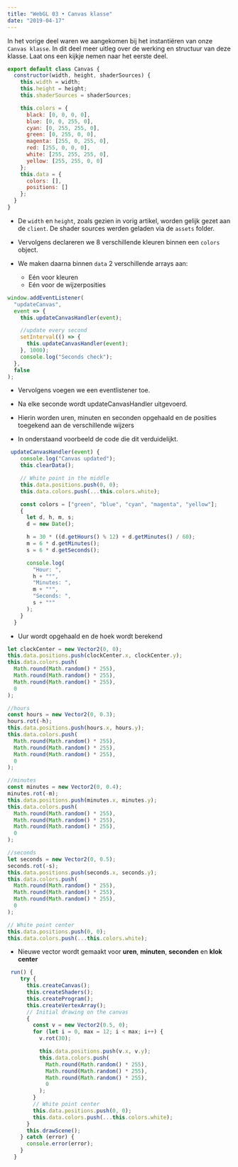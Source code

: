 ```yaml
---
title: "WebGL 03 • Canvas klasse"
date: "2019-04-17"
---
```


In het vorige deel waren we aangekomen bij het instantiëren van onze `Canvas klasse`. In dit deel meer uitleg over de werking en structuur van deze klasse. Laat ons een kijkje nemen naar het eerste deel.

```js
export default class Canvas {
  constructor(width, height, shaderSources) {
    this.width = width;
    this.height = height;
    this.shaderSources = shaderSources;

    this.colors = {
      black: [0, 0, 0, 0],
      blue: [0, 0, 255, 0],
      cyan: [0, 255, 255, 0],
      green: [0, 255, 0, 0],
      magenta: [255, 0, 255, 0],
      red: [255, 0, 0, 0],
      white: [255, 255, 255, 0],
      yellow: [255, 255, 0, 0]
    };
    this.data = {
      colors: [],
      positions: []
    };
  }
}
```

- De `width` en `height`, zoals gezien in vorig artikel, worden gelijk gezet aan de `client`. De shader sources werden geladen via de `assets` folder.

- Vervolgens declareren we 8 verschillende kleuren binnen een `colors` object.

- We maken daarna binnen `data` 2 verschillende arrays aan:
  - Eén voor kleuren
  - Eén voor de wijzerposities

```js
window.addEventListener(
  "updateCanvas",
  event => {
    this.updateCanvasHandler(event);

    //update every second
    setInterval(() => {
      this.updateCanvasHandler(event);
    }, 1000);
    console.log("Seconds check");
  },
  false
);
```

- Vervolgens voegen we een eventlistener toe.

- Na elke seconde wordt updateCanvasHandler uitgevoerd.

- Hierin worden uren, minuten en seconden opgehaald en de posities toegekend aan de verschillende wijzers

- In onderstaand voorbeeld de code die dit verduidelijkt.

```js
 updateCanvasHandler(event) {
    console.log("Canvas updated");
    this.clearData();

    // White point in the middle
    this.data.positions.push(0, 0);
    this.data.colors.push(...this.colors.white);

    const colors = ["green", "blue", "cyan", "magenta", "yellow"];
    {
      let d, h, m, s;
      d = new Date();

      h = 30 * ((d.getHours() % 12) + d.getMinutes() / 60);
      m = 6 * d.getMinutes();
      s = 6 * d.getSeconds();

      console.log(
        "Hour: ",
        h + "°",
        "Minutes: ",
        m + "°",
        "Seconds: ",
        s + "°"
      );
    }
  }
```

- Uur wordt opgehaald en de hoek wordt berekend

```js
let clockCenter = new Vector2(0, 0);
this.data.positions.push(clockCenter.x, clockCenter.y);
this.data.colors.push(
  Math.round(Math.random() * 255),
  Math.round(Math.random() * 255),
  Math.round(Math.random() * 255),
  0
);

//hours
const hours = new Vector2(0, 0.3);
hours.rot(-h);
this.data.positions.push(hours.x, hours.y);
this.data.colors.push(
  Math.round(Math.random() * 255),
  Math.round(Math.random() * 255),
  Math.round(Math.random() * 255),
  0
);

//minutes
const minutes = new Vector2(0, 0.4);
minutes.rot(-m);
this.data.positions.push(minutes.x, minutes.y);
this.data.colors.push(
  Math.round(Math.random() * 255),
  Math.round(Math.random() * 255),
  Math.round(Math.random() * 255),
  0
);

//seconds
let seconds = new Vector2(0, 0.5);
seconds.rot(-s);
this.data.positions.push(seconds.x, seconds.y);
this.data.colors.push(
  Math.round(Math.random() * 255),
  Math.round(Math.random() * 255),
  Math.round(Math.random() * 255),
  0
);

// White point center
this.data.positions.push(0, 0);
this.data.colors.push(...this.colors.white);
```

- Nieuwe vector wordt gemaakt voor **uren**, **minuten**, **seconden** en **klok center**

```js
 run() {
    try {
      this.createCanvas();
      this.createShaders();
      this.createProgram();
      this.createVertexArray();
      // Initial drawing on the canvas
      {
        const v = new Vector2(0.5, 0);
        for (let i = 0, max = 12; i < max; i++) {
          v.rot(30);

          this.data.positions.push(v.x, v.y);
          this.data.colors.push(
            Math.round(Math.random() * 255),
            Math.round(Math.random() * 255),
            Math.round(Math.random() * 255),
            0
          );
        }
        // White point center
        this.data.positions.push(0, 0);
        this.data.colors.push(...this.colors.white);
      }
      this.drawScene();
    } catch (error) {
      console.error(error);
    }
  }
```
